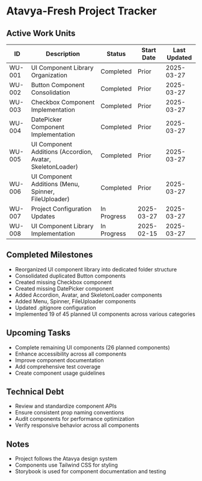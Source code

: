 # Atavya-Fresh Project Tracker

## Active Work Units

| ID | Description | Status | Start Date | Last Updated |
|----|-------------|--------|------------|--------------|
| WU-001 | UI Component Library Organization | Completed | Prior | 2025-03-27 |
| WU-002 | Button Component Consolidation | Completed | Prior | 2025-03-27 |
| WU-003 | Checkbox Component Implementation | Completed | Prior | 2025-03-27 |
| WU-004 | DatePicker Component Implementation | Completed | Prior | 2025-03-27 |
| WU-005 | UI Component Additions (Accordion, Avatar, SkeletonLoader) | Completed | Prior | 2025-03-27 |
| WU-006 | UI Component Additions (Menu, Spinner, FileUploader) | Completed | Prior | 2025-03-27 |
| WU-007 | Project Configuration Updates | In Progress | 2025-03-27 | 2025-03-27 |
| WU-008 | UI Component Library Implementation | In Progress | 2025-02-15 | 2025-03-27 |

## Completed Milestones
- Reorganized UI component library into dedicated folder structure
- Consolidated duplicated Button components
- Created missing Checkbox component
- Created missing DatePicker component
- Added Accordion, Avatar, and SkeletonLoader components
- Added Menu, Spinner, FileUploader components
- Updated .gitignore configuration
- Implemented 19 of 45 planned UI components across various categories

## Upcoming Tasks
- Complete remaining UI components (26 planned components)
- Enhance accessibility across all components
- Improve component documentation
- Add comprehensive test coverage
- Create component usage guidelines

## Technical Debt
- Review and standardize component APIs
- Ensure consistent prop naming conventions
- Audit components for performance optimization
- Verify responsive behavior across all components

## Notes
- Project follows the Atavya design system
- Components use Tailwind CSS for styling
- Storybook is used for component documentation and testing
